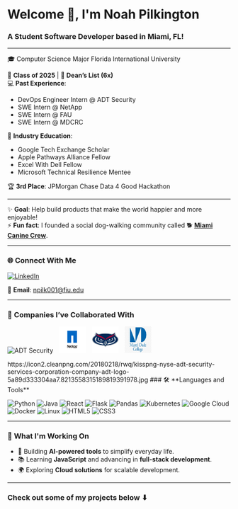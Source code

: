 # Welcome 👋, I'm Noah Pilkington  

### A Student Software Developer based in Miami, FL!  

---
<p>
🎓 Computer Science Major Florida International University
  
📅 **Class of 2025** | 🎉 **Dean’s List (6x)**  
💻 **Past Experience**: 
- DevOps Engineer Intern @ ADT Security
- SWE Intern @ NetApp
- SWE Intern @ FAU
- SWE Intern @ MDCRC

🧠 **Industry Education**:  
- Google Tech Exchange Scholar  
- Apple Pathways Alliance Fellow  
- Excel With Dell Fellow  
- Microsoft Technical Resilience Mentee

🏆 **3rd Place**: JPMorgan Chase Data 4 Good Hackathon

---

✨ **Goal**: Help build products that make the world happier and more enjoyable!  
⚡ **Fun fact**: I founded a social dog-walking community called 🐕 [**Miami Canine Crew**](https://www.instagram.com/caninecrewmiami/).  
</p>

---

### 🌐 **Connect With Me**  
<p align="left">
  <a href="https://www.linkedin.com/in/noah-pilkington/" target="_blank">
    <img src="https://cdn.jsdelivr.net/gh/devicons/devicon/icons/linkedin/linkedin-original.svg" alt="LinkedIn" width="40" height="40"/>
  </a>
</p>

📧 **Email**: npilk001@fiu.edu  

---
### 🏢 **Companies I’ve Collaborated With**  
<p>
  <img src="https://icon2.cleanpng.com/20180218/rwq/kisspng-nyse-adt-security-services-corporation-company-adt-logo-5a89d333304aa7.8213558315189819391978.jpg" alt="ADT Security" width="60" height="60" style="margin-right: 10px;"/>
  <img src="https://raw.githubusercontent.com/Norky101/Norky101/main/NetApp.png" alt="NetApp" width="60" height="60" style="margin-right: 10px;"/>
  <img src="https://raw.githubusercontent.com/Norky101/Norky101/main/fau.png" alt="FAU" width="60" height="60" style="margin-right: 10px;"/>
  <img src="https://raw.githubusercontent.com/Norky101/Norky101/main/mdc.webp" alt="MDCRC" width="60" height="60" style="margin-right: 10px;"/>
</p>
https://icon2.cleanpng.com/20180218/rwq/kisspng-nyse-adt-security-services-corporation-company-adt-logo-5a89d333304aa7.8213558315189819391978.jpg
### 🛠 **Languages and Tools**  
<p align="left">
  <img src="https://cdn.jsdelivr.net/gh/devicons/devicon/icons/python/python-original.svg" alt="Python" width="40" height="40"/>  
  <img src="https://cdn.jsdelivr.net/gh/devicons/devicon/icons/java/java-original.svg" alt="Java" width="40" height="40"/>  
  <img src="https://cdn.jsdelivr.net/gh/devicons/devicon/icons/react/react-original.svg" alt="React" width="40" height="40"/>  
  <img src="https://cdn.jsdelivr.net/gh/devicons/devicon/icons/flask/flask-original.svg" alt="Flask" width="40" height="40"/>  
  <img src="https://cdn.jsdelivr.net/gh/devicons/devicon/icons/pandas/pandas-original.svg" alt="Pandas" width="40" height="40"/>  
  <img src="https://cdn.jsdelivr.net/gh/devicons/devicon/icons/kubernetes/kubernetes-plain.svg" alt="Kubernetes" width="40" height="40"/>  
  <img src="https://cdn.jsdelivr.net/gh/devicons/devicon/icons/googlecloud/googlecloud-original.svg" alt="Google Cloud" width="40" height="40"/>  
  <img src="https://cdn.jsdelivr.net/gh/devicons/devicon/icons/docker/docker-original.svg" alt="Docker" width="40" height="40"/>  
  <img src="https://cdn.jsdelivr.net/gh/devicons/devicon/icons/linux/linux-original.svg" alt="Linux" width="40" height="40"/>  
  <img src="https://cdn.jsdelivr.net/gh/devicons/devicon/icons/html5/html5-original.svg" alt="HTML5" width="40" height="40"/>  
  <img src="https://cdn.jsdelivr.net/gh/devicons/devicon/icons/css3/css3-original.svg" alt="CSS3" width="40" height="40"/>  
</p>

---

### 🌟 **What I'm Working On**  
- 🚀 Building **AI-powered tools** to simplify everyday life.  
- 📚 Learning **JavaScript** and advancing in **full-stack development**.  
- 🌍 Exploring **Cloud solutions** for scalable development.  

---

### **Check out some of my projects below ⬇**

